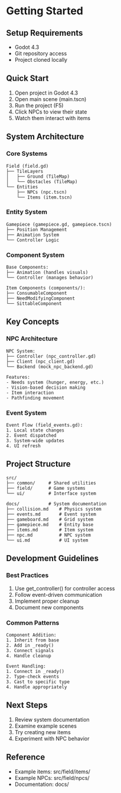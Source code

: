 # Getting Started

## Setup Requirements
- Godot 4.3
- Git repository access
- Project cloned locally

## Quick Start
1. Open project in Godot 4.3
2. Open main scene (main.tscn)
3. Run the project (F5)
4. Click NPCs to view their state
5. Watch them interact with items

## System Architecture

### Core Systems
```
Field (field.gd)
├── TileLayers
│   ├── Ground (TileMap)
│   └── Obstacles (TileMap)
└── Entities
    ├── NPCs (npc.tscn)
    └── Items (item.tscn)
```

### Entity System
```
Gamepiece (gamepiece.gd, gamepiece.tscn)
├── Position Management
├── Animation System
└── Controller Logic
```

### Component System
```
Base Components:
├── Animation (handles visuals)
└── Controller (manages behavior)

Item Components (components/):
├── ConsumableComponent
├── NeedModifyingComponent
└── SittableComponent
```

## Key Concepts

### NPC Architecture
```
NPC System:
├── Controller (npc_controller.gd)
├── Client (npc_client.gd)
└── Backend (mock_npc_backend.gd)

Features:
- Needs system (hunger, energy, etc.)
- Vision-based decision making
- Item interaction
- Pathfinding movement
```

### Event System
```
Event Flow (field_events.gd):
1. Local state changes
2. Event dispatched
3. System-wide updates
4. UI refresh
```

## Project Structure
```
src/
├── common/     # Shared utilities
├── field/      # Game systems
└── ui/         # Interface system

docs/           # System documentation
├── collision.md    # Physics system
├── events.md       # Event system
├── gameboard.md    # Grid system
├── gamepiece.md    # Entity base
├── items.md        # Item system
├── npc.md          # NPC system
└── ui.md           # UI system
```

## Development Guidelines

### Best Practices
1. Use get_controller() for controller access
2. Follow event-driven communication
3. Implement proper cleanup
4. Document new components

### Common Patterns
```
Component Addition:
1. Inherit from base
2. Add in _ready()
3. Connect signals
4. Handle cleanup

Event Handling:
1. Connect in _ready()
2. Type-check events
3. Cast to specific type
4. Handle appropriately
```

## Next Steps
1. Review system documentation
2. Examine example scenes
3. Try creating new items
4. Experiment with NPC behavior

## Reference
- Example items: src/field/items/
- Example NPCs: src/field/npcs/
- Documentation: docs/
